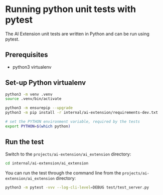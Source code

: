 # Running python unit tests with pytest

The AI Extension unit tests are written in Python and can be run using pytest.

## Prerequisites

- python3 virtualenv

## Set-up Python virtualenv

```bash
python3 -m venv .venv
source .venv/bin/activate

python3 -m ensurepip --upgrade
python3 -m pip install -r internal/ai-extension/requirements-dev.txt

# set the PYTHON environment variable, required by the tests
export PYTHON=$(which python)
```

## Run the test

Switch to the `projects/ai-extension/ai_extension` directory:
```bash
cd internal/ai-extension/ai_extension
```

You can run the test through the command line from the `projects/ai-extension/ai_extension` directory:
```bash
python3 -m pytest -vvv --log-cli-level=DEBUG test/test_server.py
```

